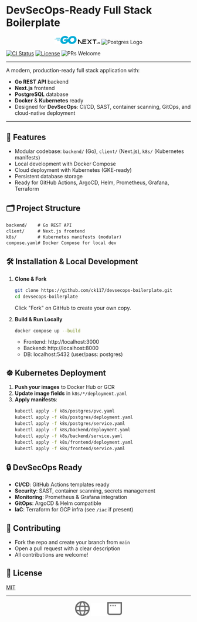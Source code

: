 
# DevSecOps-Ready Full Stack Boilerplate
<p align="center">
  <img src="client/public/gologo.svg" alt="Go Logo" width="60"/>
  <img src="client/public/next.svg" alt="Next.js Logo" width="60"/>
  <img src="client/public/postgres.svg" alt="Postgres Logo" width="60"/>
</p>

<p align="center">

  <a href="https://github.com/ck117/devsecops-boilerplate/actions"><img src="https://github.com/ck117/devsecops-boilerplate/workflows/CI/badge.svg" alt="CI Status"></a>
  <a href="https://github.com/ck117/devsecops-boilerplate/blob/main/LICENSE"><img src="https://img.shields.io/github/license/ck117/devsecops-boilerplate.svg" alt="License"></a>
  <img src="https://img.shields.io/badge/PRs-welcome-brightgreen.svg" alt="PRs Welcome">
</p>

---


A modern, production-ready full stack application with:
- **Go REST API** backend
- **Next.js** frontend
- **PostgreSQL** database
- **Docker** & **Kubernetes** ready
- Designed for **DevSecOps**: CI/CD, SAST, container scanning, GitOps, and cloud-native deployment

---


## 🚀 Features
- Modular codebase: `backend/` (Go), `client/` (Next.js), `k8s/` (Kubernetes manifests)
- Local development with Docker Compose
- Cloud deployment with Kubernetes (GKE-ready)
- Persistent database storage
- Ready for GitHub Actions, ArgoCD, Helm, Prometheus, Grafana, Terraform

## 🗂️ Project Structure
```
backend/    # Go REST API
client/     # Next.js frontend
k8s/        # Kubernetes manifests (modular)
compose.yaml# Docker Compose for local dev
```

## 🛠️ Installation & Local Development
1. **Clone & Fork**
   ```sh
   git clone https://github.com/ck117/devsecops-boilerplate.git
   cd devsecops-boilerplate
   ```
   Click "Fork" on GitHub to create your own copy.

2. **Build & Run Locally**
   ```sh
   docker compose up --build
   ```
   - Frontend: http://localhost:3000
   - Backend: http://localhost:8000
   - DB: localhost:5432 (user/pass: postgres)

## ☸️ Kubernetes Deployment
1. **Push your images** to Docker Hub or GCR
2. **Update image fields** in `k8s/*/deployment.yaml`
3. **Apply manifests**:
   ```sh
   kubectl apply -f k8s/postgres/pvc.yaml
   kubectl apply -f k8s/postgres/deployment.yaml
   kubectl apply -f k8s/postgres/service.yaml
   kubectl apply -f k8s/backend/deployment.yaml
   kubectl apply -f k8s/backend/service.yaml
   kubectl apply -f k8s/frontend/deployment.yaml
   kubectl apply -f k8s/frontend/service.yaml
   ```

## 🔒 DevSecOps Ready
- **CI/CD**: GitHub Actions templates ready
- **Security**: SAST, container scanning, secrets management
- **Monitoring**: Prometheus & Grafana integration
- **GitOps**: ArgoCD & Helm compatible
- **IaC**: Terraform for GCP infra (see `/iac` if present)

## 🤝 Contributing
- Fork the repo and create your branch from `main`
- Open a pull request with a clear description
- All contributions are welcome!

## 📄 License
[MIT](LICENSE)

---

<p align="center">
  <img src="client/public/globe.svg" width="40"/>
  <img src="client/public/vercel.svg" width="40"/>
  <img src="client/public/window.svg" width="40"/>
</p>
